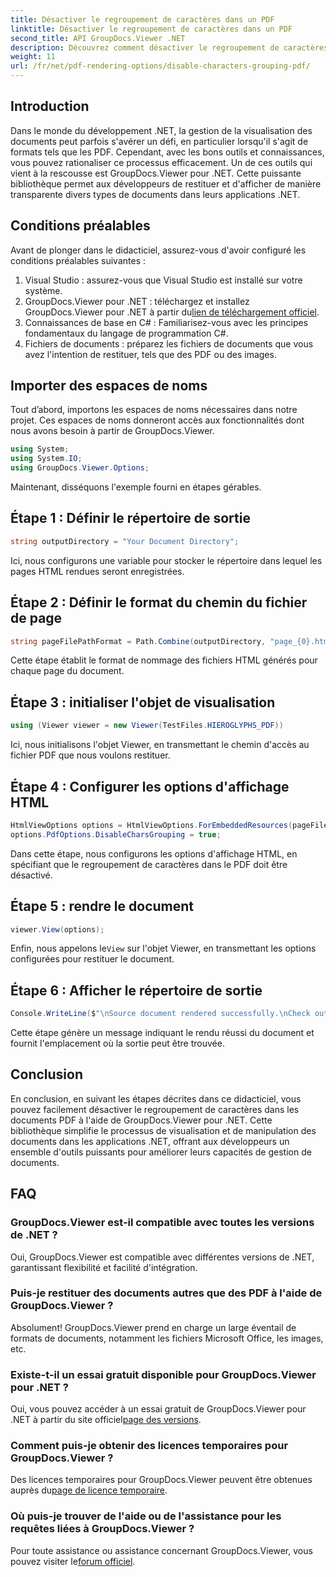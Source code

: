 ```yaml
---
title: Désactiver le regroupement de caractères dans un PDF
linktitle: Désactiver le regroupement de caractères dans un PDF
second_title: API GroupDocs.Viewer .NET
description: Découvrez comment désactiver le regroupement de caractères dans les PDF à l'aide de GroupDocs.Viewer pour .NET. Suivez notre didacticiel étape par étape pour un rendu fluide des documents.
weight: 11
url: /fr/net/pdf-rendering-options/disable-characters-grouping-pdf/
---
```

## Introduction
Dans le monde du développement .NET, la gestion de la visualisation des documents peut parfois s'avérer un défi, en particulier lorsqu'il s'agit de formats tels que les PDF. Cependant, avec les bons outils et connaissances, vous pouvez rationaliser ce processus efficacement. Un de ces outils qui vient à la rescousse est GroupDocs.Viewer pour .NET. Cette puissante bibliothèque permet aux développeurs de restituer et d'afficher de manière transparente divers types de documents dans leurs applications .NET.
## Conditions préalables
Avant de plonger dans le didacticiel, assurez-vous d'avoir configuré les conditions préalables suivantes :
1. Visual Studio : assurez-vous que Visual Studio est installé sur votre système.
2.  GroupDocs.Viewer pour .NET : téléchargez et installez GroupDocs.Viewer pour .NET à partir du[lien de téléchargement officiel](https://releases.groupdocs.com/viewer/net/).
3. Connaissances de base en C# : Familiarisez-vous avec les principes fondamentaux du langage de programmation C#.
4. Fichiers de documents : préparez les fichiers de documents que vous avez l'intention de restituer, tels que des PDF ou des images.

## Importer des espaces de noms
Tout d’abord, importons les espaces de noms nécessaires dans notre projet. Ces espaces de noms donneront accès aux fonctionnalités dont nous avons besoin à partir de GroupDocs.Viewer.

```csharp
using System;
using System.IO;
using GroupDocs.Viewer.Options;
```

Maintenant, disséquons l'exemple fourni en étapes gérables.
## Étape 1 : Définir le répertoire de sortie
```csharp
string outputDirectory = "Your Document Directory";
```
Ici, nous configurons une variable pour stocker le répertoire dans lequel les pages HTML rendues seront enregistrées.
## Étape 2 : Définir le format du chemin du fichier de page
```csharp
string pageFilePathFormat = Path.Combine(outputDirectory, "page_{0}.html");
```
Cette étape établit le format de nommage des fichiers HTML générés pour chaque page du document.
## Étape 3 : initialiser l'objet de visualisation
```csharp
using (Viewer viewer = new Viewer(TestFiles.HIEROGLYPHS_PDF))
```
Ici, nous initialisons l'objet Viewer, en transmettant le chemin d'accès au fichier PDF que nous voulons restituer.
## Étape 4 : Configurer les options d'affichage HTML
```csharp
HtmlViewOptions options = HtmlViewOptions.ForEmbeddedResources(pageFilePathFormat);
options.PdfOptions.DisableCharsGrouping = true;
```
Dans cette étape, nous configurons les options d'affichage HTML, en spécifiant que le regroupement de caractères dans le PDF doit être désactivé.
## Étape 5 : rendre le document
```csharp
viewer.View(options);
```
 Enfin, nous appelons le`View` sur l'objet Viewer, en transmettant les options configurées pour restituer le document.
## Étape 6 : Afficher le répertoire de sortie
```csharp
Console.WriteLine($"\nSource document rendered successfully.\nCheck output in {outputDirectory}.");
```
Cette étape génère un message indiquant le rendu réussi du document et fournit l'emplacement où la sortie peut être trouvée.

## Conclusion
En conclusion, en suivant les étapes décrites dans ce didacticiel, vous pouvez facilement désactiver le regroupement de caractères dans les documents PDF à l'aide de GroupDocs.Viewer pour .NET. Cette bibliothèque simplifie le processus de visualisation et de manipulation des documents dans les applications .NET, offrant aux développeurs un ensemble d'outils puissants pour améliorer leurs capacités de gestion de documents.
## FAQ
### GroupDocs.Viewer est-il compatible avec toutes les versions de .NET ?
Oui, GroupDocs.Viewer est compatible avec différentes versions de .NET, garantissant flexibilité et facilité d'intégration.
### Puis-je restituer des documents autres que des PDF à l'aide de GroupDocs.Viewer ?
Absolument! GroupDocs.Viewer prend en charge un large éventail de formats de documents, notamment les fichiers Microsoft Office, les images, etc.
### Existe-t-il un essai gratuit disponible pour GroupDocs.Viewer pour .NET ?
 Oui, vous pouvez accéder à un essai gratuit de GroupDocs.Viewer pour .NET à partir du site officiel[page des versions](https://releases.groupdocs.com/).
### Comment puis-je obtenir des licences temporaires pour GroupDocs.Viewer ?
Des licences temporaires pour GroupDocs.Viewer peuvent être obtenues auprès du[page de licence temporaire](https://purchase.groupdocs.com/temporary-license/).
### Où puis-je trouver de l'aide ou de l'assistance pour les requêtes liées à GroupDocs.Viewer ?
 Pour toute assistance ou assistance concernant GroupDocs.Viewer, vous pouvez visiter le[forum officiel](https://forum.groupdocs.com/c/viewer/9).
